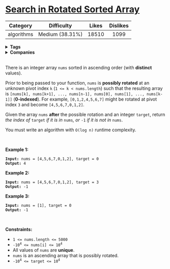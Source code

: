# [Search in Rotated Sorted Array](https://leetcode.com/problems/search-in-rotated-sorted-array/description/)

| Category | Difficulty | Likes | Dislikes |
| :------: | :--------: | :---: | :------: |
| algorithms | Medium (38.31%) | 18510 | 1099 |

<details>
  <summary><strong>Tags</strong></summary>

  [array](https://leetcode.com/tag/array) | [binary-search](https://leetcode.com/tag/binary-search)

</details>

<details>
  <summary><strong>Companies</strong></summary>

  bloomberg | facebook | linkedin | microsoft | uber

</details>
<br />
<p>There is an integer array <code>nums</code> sorted in ascending order (with <strong>distinct</strong> values).</p>

<p>Prior to being passed to your function, <code>nums</code> is <strong>possibly rotated</strong> at an unknown pivot index <code>k</code> (<code>1 &lt;= k &lt; nums.length</code>) such that the resulting array is <code>[nums[k], nums[k+1], ..., nums[n-1], nums[0], nums[1], ..., nums[k-1]]</code> (<strong>0-indexed</strong>). For example, <code>[0,1,2,4,5,6,7]</code> might be rotated at pivot index <code>3</code> and become <code>[4,5,6,7,0,1,2]</code>.</p>

<p>Given the array <code>nums</code> <strong>after</strong> the possible rotation and an integer <code>target</code>, return <em>the index of </em><code>target</code><em> if it is in </em><code>nums</code><em>, or </em><code>-1</code><em> if it is not in </em><code>nums</code>.</p>

<p>You must write an algorithm with <code>O(log n)</code> runtime complexity.</p>

<p>&nbsp;</p>
<p><strong class="example">Example 1:</strong></p>
<pre><code><strong>Input:</strong> nums = [4,5,6,7,0,1,2], target = 0
<strong>Output:</strong> 4</code></pre><p><strong class="example">Example 2:</strong></p>
<pre><code><strong>Input:</strong> nums = [4,5,6,7,0,1,2], target = 3
<strong>Output:</strong> -1</code></pre><p><strong class="example">Example 3:</strong></p>
<pre><code><strong>Input:</strong> nums = [1], target = 0
<strong>Output:</strong> -1</code></pre>
<p>&nbsp;</p>
<p><strong>Constraints:</strong></p>

<ul>
  <li><code>1 &lt;= nums.length &lt;= 5000</code></li>
  <li><code>-10<sup>4</sup> &lt;= nums[i] &lt;= 10<sup>4</sup></code></li>
  <li>All values of <code>nums</code> are <strong>unique</strong>.</li>
  <li><code>nums</code> is an ascending array that is possibly rotated.</li>
  <li><code>-10<sup>4</sup> &lt;= target &lt;= 10<sup>4</sup></code></li>
</ul>

